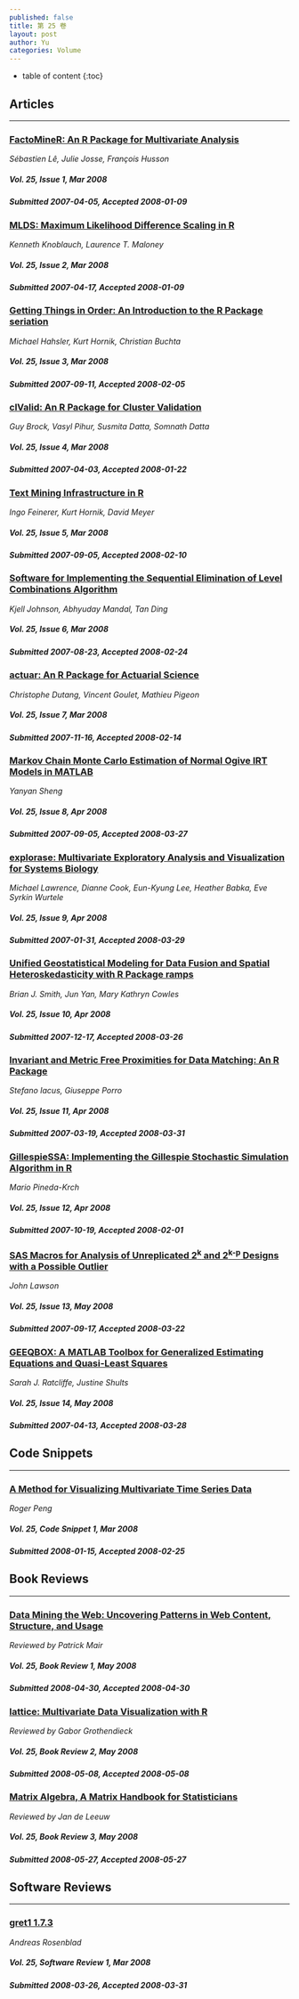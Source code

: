 ```yaml
---
published: false
title: 第 25 卷
layout: post
author: Yu
categories: Volume
---
```


* table of content
{:toc}

## Articles

***

### [FactoMineR: An R Package for Multivariate Analysis](/jstatsoft/v25/i01.html)

*Sébastien Lê, Julie Josse, François Husson*

##### Vol. 25, Issue 1, Mar 2008

##### Submitted 2007-04-05, Accepted 2008-01-09

### [MLDS: Maximum Likelihood Difference Scaling in R](/jstatsoft/v25/i02.html)

*Kenneth Knoblauch, Laurence T. Maloney*

##### Vol. 25, Issue 2, Mar 2008

##### Submitted 2007-04-17, Accepted 2008-01-09

### [Getting Things in Order: An Introduction to the R Package seriation](/jstatsoft/v25/i03.html)

*Michael Hahsler, Kurt Hornik, Christian Buchta*

##### Vol. 25, Issue 3, Mar 2008

##### Submitted 2007-09-11, Accepted 2008-02-05

### [clValid: An R Package for Cluster Validation](/jstatsoft/v25/i04.html)

*Guy Brock, Vasyl Pihur, Susmita Datta, Somnath Datta*

##### Vol. 25, Issue 4, Mar 2008

##### Submitted 2007-04-03, Accepted 2008-01-22

### [Text Mining Infrastructure in R](/jstatsoft/v25/i05.html)

*Ingo Feinerer, Kurt Hornik, David Meyer*

##### Vol. 25, Issue 5, Mar 2008

##### Submitted 2007-09-05, Accepted 2008-02-10

### [Software for Implementing the Sequential Elimination of Level Combinations Algorithm](/jstatsoft/v25/i06.html)

*Kjell Johnson, Abhyuday  Mandal, Tan Ding*

##### Vol. 25, Issue 6, Mar 2008

##### Submitted 2007-08-23, Accepted 2008-02-24

### [actuar: An R Package for Actuarial Science](/jstatsoft/v25/i07.html)

*Christophe Dutang, Vincent Goulet, Mathieu Pigeon*

##### Vol. 25, Issue 7, Mar 2008

##### Submitted 2007-11-16, Accepted 2008-02-14

### [Markov Chain Monte Carlo Estimation of Normal Ogive IRT Models in MATLAB](/jstatsoft/v25/i08.html)

*Yanyan Sheng*

##### Vol. 25, Issue 8, Apr 2008

##### Submitted 2007-09-05, Accepted 2008-03-27

### [explorase: Multivariate Exploratory Analysis and Visualization for Systems Biology](/jstatsoft/v25/i09.html)

*Michael Lawrence, Dianne Cook, Eun-Kyung Lee, Heather Babka, Eve Syrkin Wurtele*

##### Vol. 25, Issue 9, Apr 2008

##### Submitted 2007-01-31, Accepted 2008-03-29

### [Unified Geostatistical Modeling for Data Fusion and Spatial Heteroskedasticity with R Package ramps](/jstatsoft/v25/i10.html)

*Brian J. Smith, Jun Yan, Mary Kathryn Cowles*

##### Vol. 25, Issue 10, Apr 2008

##### Submitted 2007-12-17, Accepted 2008-03-26

### [Invariant and Metric Free Proximities for Data Matching: An R Package](/jstatsoft/v25/i11.html)

*Stefano Iacus, Giuseppe  Porro*

##### Vol. 25, Issue 11, Apr 2008

##### Submitted 2007-03-19, Accepted 2008-03-31

### [GillespieSSA: Implementing the Gillespie Stochastic Simulation Algorithm in R](/jstatsoft/v25/i12.html)

*Mario Pineda-Krch*

##### Vol. 25, Issue 12, Apr 2008

##### Submitted 2007-10-19, Accepted 2008-02-01

### [SAS Macros for Analysis of Unreplicated 2<sup>k</sup> and 2<sup>k-p</sup> Designs with a Possible Outlier](/jstatsoft/v25/i13.html)

*John Lawson*

##### Vol. 25, Issue 13, May 2008

##### Submitted 2007-09-17, Accepted 2008-03-22

### [GEEQBOX: A MATLAB Toolbox for Generalized Estimating Equations and Quasi-Least Squares](/jstatsoft/v25/i14.html)

*Sarah J. Ratcliffe, Justine  Shults*

##### Vol. 25, Issue 14, May 2008

##### Submitted 2007-04-13, Accepted 2008-03-28

## Code Snippets

***

### [A Method for Visualizing Multivariate Time Series Data](/jstatsoft/v25/c01.html)

*Roger Peng*

##### Vol. 25, Code Snippet 1, Mar 2008

##### Submitted 2008-01-15, Accepted 2008-02-25

## Book Reviews

***

### [Data Mining the Web: Uncovering Patterns in Web Content, Structure, and Usage](/jstatsoft/v25/b01.html)

*Reviewed by Patrick Mair*

##### Vol. 25, Book Review 1, May 2008

##### Submitted 2008-04-30, Accepted 2008-04-30

### [lattice: Multivariate Data Visualization with R](/jstatsoft/v25/b02.html)

*Reviewed by Gabor Grothendieck*

##### Vol. 25, Book Review 2, May 2008

##### Submitted 2008-05-08, Accepted 2008-05-08

### [Matrix Algebra, A Matrix Handbook for Statisticians](/jstatsoft/v25/b03.html)

*Reviewed by Jan de Leeuw*

##### Vol. 25, Book Review 3, May 2008

##### Submitted 2008-05-27, Accepted 2008-05-27

## Software Reviews

***

### [gret1 1.7.3](/jstatsoft/v25/s01.html)

*Andreas Rosenblad*

##### Vol. 25, Software Review 1, Mar 2008

##### Submitted 2008-03-26, Accepted 2008-03-31

